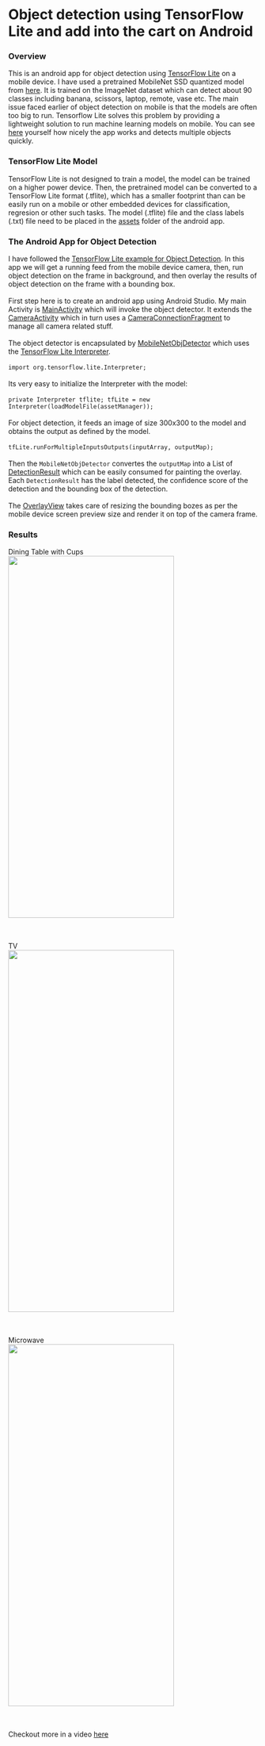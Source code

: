 # Object detection using TensorFlow Lite and add into the cart on Android
### Overview
This is an android app for object detection using [TensorFlow Lite](https://www.tensorflow.org/lite) on a mobile device. I have used a pretrained MobileNet SSD quantized model from [here](https://storage.googleapis.com/download.tensorflow.org/models/tflite/coco_ssd_mobilenet_v1_1.0_quant_2018_06_29.zip). It is  trained on the ImageNet dataset which can detect about 90 classes including banana, scissors, laptop, remote, vase etc. The main issue faced earlier of object detection on mobile is that the models are often too big to run. Tensorflow Lite solves this problem by providing a lightweight solution to run machine learning models on mobile. You can see [here](https://drive.google.com/file/d/0B_1Jj2xWSEEWd1FTdlkyZkZBYzQtMm82WlpHZGwxYVY5ZG9v/view?usp=sharing) yourself how nicely the app works and detects multiple objects quickly.

### TensorFlow Lite Model
TensorFlow Lite is not designed to train a model, the model can be trained on a higher power device. Then, the pretrained model can be converted to a TensorFlow Lite format (.tflite), which has a smaller footprint than can be easily run on a mobile or other embedded devices for classification, regresion or other such tasks. The model (.tflite) file and the class labels (.txt) file need to be placed in the [assets](https://github.com/mrinalTheCoder/ObjectDetectionApp/tree/master/app/src/main/assets) folder of the android app.

### The Android App for Object Detection
I have followed the [TensorFlow Lite example for Object Detection](https://github.com/tensorflow/examples/tree/master/lite/examples/object_detection).
In this app we will get a running feed from the mobile device camera, then, run object detection on the frame in background, and then overlay the results of object detection on the frame with a bounding box.<br/><br/>
First step here is to create an android app using Android Studio. My main Activity is [MainActivity](https://github.com/mrinalTheCoder/ObjectDetectionApp/blob/master/app/src/main/java/com/objdetector/MainActivity.java) which will invoke the object detector. It extends the [CameraActivity](https://github.com/mrinalTheCoder/ObjectDetectionApp/blob/master/app/src/main/java/com/objdetector/CameraActivity.java) which in turn uses a [CameraConnectionFragment](https://github.com/mrinalTheCoder/ObjectDetectionApp/blob/master/app/src/main/java/com/objdetector/CameraConnectionFragment.java) to manage all camera related stuff.<br/><br/>
The object detector is encapsulated by [MobileNetObjDetector](https://github.com/mrinalTheCoder/ObjectDetectionApp/blob/master/app/src/main/java/com/objdetector/deepmodel/MobileNetObjDetector.java) which uses the [TensorFlow Lite Interpreter](https://www.tensorflow.org/lite/guide/inference#load_and_run_a_model_in_java).<br/><br/>
`import org.tensorflow.lite.Interpreter;`<br/><br/>
Its very easy to initialize the Interpreter with the model:<br/><br/>
`private Interpreter tflite;
tfLite = new Interpreter(loadModelFile(assetManager));`<br/><br/>
For object detection, it feeds an image of size 300x300 to the model and obtains the output as defined by the model.<br/><br/>
`tfLite.runForMultipleInputsOutputs(inputArray, outputMap);`<br/><br/>
Then the `MobileNetObjDetector` convertes the `outputMap` into a List of [DetectionResult](https://github.com/mrinalTheCoder/ObjectDetectionApp/blob/master/app/src/main/java/com/objdetector/deepmodel/DetectionResult.java) which can be easily consumed for painting the overlay. Each `DetectionResult` has the label detected, the confidence score of the detection and the bounding box of the detection.<br/><br/>
The [OverlayView](https://github.com/mrinalTheCoder/ObjectDetectionApp/blob/master/app/src/main/java/com/objdetector/customview/OverlayView.java) takes care of resizing the bounding bozes as per the mobile device screen preview size and render it on top of the camera frame.

### Results
Dining Table with Cups<br/>
<img src="results/cups.jpg" width="335" height="730" />

<br/><br/>TV<br/>
<img src="results/tv.jpg" width="335" height="730" />

<br/><br/>Microwave<br/>
<img src="results/microwave.jpg" width="335" height="730" />

<br/><br/>Checkout more in a video [here](https://drive.google.com/file/d/0B_1Jj2xWSEEWd1FTdlkyZkZBYzQtMm82WlpHZGwxYVY5ZG9v/view?usp=sharing)
